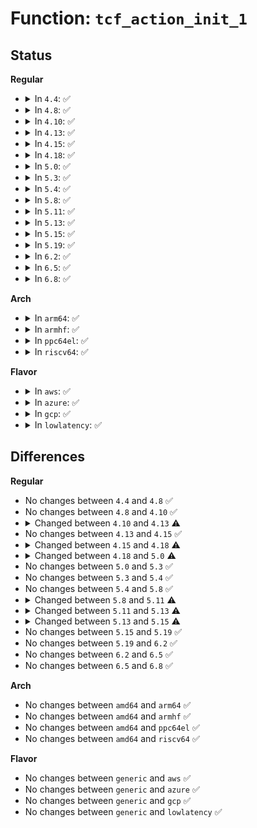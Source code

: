 # Function: <code>tcf_action_init_1</code>

## Status
<b>Regular</b>
<ul>
<li>
<details>
<summary>In <code>4.4</code>: ✅</summary>

```c
struct tc_action *tcf_action_init_1(struct net *net, struct nlattr *nla, struct nlattr *est, char *name, int ovr, int bind);
```

**Collision:** Unique Global

**Inline:** No

**Transformation:** False

**Instances:**

```
In net/sched/act_api.c (ffffffff81747c70)
Location: net/sched/act_api.c:504
Inline: False
Direct callers:
  - net/sched/cls_api.c:tcf_exts_validate
  - net/sched/act_api.c:tcf_action_init
```
**Symbols:**

```
ffffffff81747c70-ffffffff81747e52: tcf_action_init_1 (STB_GLOBAL)
```
</details>
</li>
<li>
<details>
<summary>In <code>4.8</code>: ✅</summary>

```c
struct tc_action *tcf_action_init_1(struct net *net, struct nlattr *nla, struct nlattr *est, char *name, int ovr, int bind);
```

**Collision:** Unique Global

**Inline:** No

**Transformation:** False

**Instances:**

```
In net/sched/act_api.c (ffffffff817b4e10)
Location: net/sched/act_api.c:521
Inline: False
Direct callers:
  - net/sched/act_api.c:tcf_action_init
```
**Symbols:**

```
ffffffff817b4e10-ffffffff817b4fd8: tcf_action_init_1 (STB_GLOBAL)
```
</details>
</li>
<li>
<details>
<summary>In <code>4.10</code>: ✅</summary>

```c
struct tc_action *tcf_action_init_1(struct net *net, struct nlattr *nla, struct nlattr *est, char *name, int ovr, int bind);
```

**Collision:** Unique Global

**Inline:** No

**Transformation:** False

**Instances:**

```
In net/sched/act_api.c (ffffffff817e4760)
Location: net/sched/act_api.c:551
Inline: False
Direct callers:
  - net/sched/act_api.c:tcf_action_init
```
**Symbols:**

```
ffffffff817e4760-ffffffff817e498a: tcf_action_init_1 (STB_GLOBAL)
```
</details>
</li>
<li>
<details>
<summary>In <code>4.13</code>: ✅</summary>

```c
struct tc_action *tcf_action_init_1(struct net *net, struct tcf_proto *tp, struct nlattr *nla, struct nlattr *est, char *name, int ovr, int bind);
```

**Collision:** Unique Global

**Inline:** No

**Transformation:** False

**Instances:**

```
In net/sched/act_api.c (ffffffff818040c0)
Location: net/sched/act_api.c:602
Inline: False
Direct callers:
  - net/sched/cls_api.c:tcf_exts_validate
  - net/sched/act_api.c:tcf_action_init
```
**Symbols:**

```
ffffffff818040c0-ffffffff81804584: tcf_action_init_1 (STB_GLOBAL)
```
</details>
</li>
<li>
<details>
<summary>In <code>4.15</code>: ✅</summary>

```c
struct tc_action *tcf_action_init_1(struct net *net, struct tcf_proto *tp, struct nlattr *nla, struct nlattr *est, char *name, int ovr, int bind);
```

**Collision:** Unique Global

**Inline:** No

**Transformation:** False

**Instances:**

```
In net/sched/act_api.c (ffffffff81882dd0)
Location: net/sched/act_api.c:618
Inline: False
Direct callers:
  - net/sched/cls_api.c:tcf_exts_validate
  - net/sched/act_api.c:tcf_action_init
```
**Symbols:**

```
ffffffff81882dd0-ffffffff8188329e: tcf_action_init_1 (STB_GLOBAL)
```
</details>
</li>
<li>
<details>
<summary>In <code>4.18</code>: ✅</summary>

```c
struct tc_action *tcf_action_init_1(struct net *net, struct tcf_proto *tp, struct nlattr *nla, struct nlattr *est, char *name, int ovr, int bind, struct netlink_ext_ack *extack);
```

**Collision:** Unique Global

**Inline:** No

**Transformation:** False

**Instances:**

```
In net/sched/act_api.c (ffffffff818d6780)
Location: net/sched/act_api.c:638
Inline: False
Direct callers:
  - net/sched/cls_api.c:tcf_exts_validate
  - net/sched/act_api.c:tcf_action_init
```
**Symbols:**

```
ffffffff818d6780-ffffffff818d6c47: tcf_action_init_1 (STB_GLOBAL)
```
</details>
</li>
<li>
<details>
<summary>In <code>5.0</code>: ✅</summary>

```c
struct tc_action *tcf_action_init_1(struct net *net, struct tcf_proto *tp, struct nlattr *nla, struct nlattr *est, char *name, int ovr, int bind, bool rtnl_held, struct netlink_ext_ack *extack);
```

**Collision:** Unique Global

**Inline:** No

**Transformation:** False

**Instances:**

```
In net/sched/act_api.c (ffffffff81902a90)
Location: net/sched/act_api.c:812
Inline: False
Direct callers:
  - net/sched/cls_api.c:tcf_exts_validate
  - net/sched/act_api.c:tcf_action_init
```
**Symbols:**

```
ffffffff81902a90-ffffffff81902fd3: tcf_action_init_1 (STB_GLOBAL)
```
</details>
</li>
<li>
<details>
<summary>In <code>5.3</code>: ✅</summary>

```c
struct tc_action *tcf_action_init_1(struct net *net, struct tcf_proto *tp, struct nlattr *nla, struct nlattr *est, char *name, int ovr, int bind, bool rtnl_held, struct netlink_ext_ack *extack);
```

**Collision:** Unique Global

**Inline:** No

**Transformation:** False

**Instances:**

```
In net/sched/act_api.c (ffffffff81963ce0)
Location: net/sched/act_api.c:834
Inline: False
Direct callers:
  - net/sched/cls_api.c:tcf_exts_validate
  - net/sched/act_api.c:tcf_action_init
```
**Symbols:**

```
ffffffff81963ce0-ffffffff81964182: tcf_action_init_1 (STB_GLOBAL)
```
</details>
</li>
<li>
<details>
<summary>In <code>5.4</code>: ✅</summary>

```c
struct tc_action *tcf_action_init_1(struct net *net, struct tcf_proto *tp, struct nlattr *nla, struct nlattr *est, char *name, int ovr, int bind, bool rtnl_held, struct netlink_ext_ack *extack);
```

**Collision:** Unique Global

**Inline:** No

**Transformation:** False

**Instances:**

```
In net/sched/act_api.c (ffffffff8199a860)
Location: net/sched/act_api.c:842
Inline: False
Direct callers:
  - net/sched/cls_api.c:tcf_exts_validate
  - net/sched/act_api.c:tcf_action_init
```
**Symbols:**

```
ffffffff8199a860-ffffffff8199ace2: tcf_action_init_1 (STB_GLOBAL)
```
</details>
</li>
<li>
<details>
<summary>In <code>5.8</code>: ✅</summary>

```c
struct tc_action *tcf_action_init_1(struct net *net, struct tcf_proto *tp, struct nlattr *nla, struct nlattr *est, char *name, int ovr, int bind, bool rtnl_held, struct netlink_ext_ack *extack);
```

**Collision:** Unique Global

**Inline:** No

**Transformation:** False

**Instances:**

```
In net/sched/act_api.c (ffffffff81a73ac0)
Location: net/sched/act_api.c:905
Inline: False
Direct callers:
  - net/sched/cls_api.c:tcf_exts_validate
  - net/sched/act_api.c:tcf_action_init
```
**Symbols:**

```
ffffffff81a73ac0-ffffffff81a73f73: tcf_action_init_1 (STB_GLOBAL)
```
</details>
</li>
<li>
<details>
<summary>In <code>5.11</code>: ✅</summary>

```c
struct tc_action *tcf_action_init_1(struct net *net, struct tcf_proto *tp, struct nlattr *nla, struct nlattr *est, char *name, int ovr, int bind, struct tc_action_ops *a_o, bool rtnl_held, struct netlink_ext_ack *extack);
```

**Collision:** Unique Global

**Inline:** No

**Transformation:** False

**Instances:**

```
In net/sched/act_api.c (ffffffff81a7c950)
Location: net/sched/act_api.c:992
Inline: False
Direct callers:
  - net/sched/cls_api.c:tcf_exts_validate
  - net/sched/act_api.c:tcf_action_init
```
**Symbols:**

```
ffffffff81a7c950-ffffffff81a7cc20: tcf_action_init_1 (STB_GLOBAL)
```
</details>
</li>
<li>
<details>
<summary>In <code>5.13</code>: ✅</summary>

```c
struct tc_action *tcf_action_init_1(struct net *net, struct tcf_proto *tp, struct nlattr *nla, struct nlattr *est, char *name, int ovr, int bind, struct tc_action_ops *a_o, int *init_res, bool rtnl_held, struct netlink_ext_ack *extack);
```

**Collision:** Unique Global

**Inline:** No

**Transformation:** False

**Instances:**

```
In net/sched/act_api.c (ffffffff81a65600)
Location: net/sched/act_api.c:1005
Inline: False
Direct callers:
  - net/sched/cls_api.c:tcf_exts_validate
  - net/sched/act_api.c:tcf_action_init
```
**Symbols:**

```
ffffffff81a65600-ffffffff81a65957: tcf_action_init_1 (STB_GLOBAL)
```
</details>
</li>
<li>
<details>
<summary>In <code>5.15</code>: ✅</summary>

```c
struct tc_action *tcf_action_init_1(struct net *net, struct tcf_proto *tp, struct nlattr *nla, struct nlattr *est, struct tc_action_ops *a_o, int *init_res, u32 flags, struct netlink_ext_ack *extack);
```

**Collision:** Unique Global

**Inline:** No

**Transformation:** False

**Instances:**

```
In net/sched/act_api.c (ffffffff81b1e810)
Location: net/sched/act_api.c:1014
Inline: False
Direct callers:
  - net/sched/cls_api.c:tcf_exts_validate
  - net/sched/act_api.c:tcf_action_init
```
**Symbols:**

```
ffffffff81b1e810-ffffffff81b1eaca: tcf_action_init_1 (STB_GLOBAL)
```
</details>
</li>
<li>
<details>
<summary>In <code>5.19</code>: ✅</summary>

```c
struct tc_action *tcf_action_init_1(struct net *net, struct tcf_proto *tp, struct nlattr *nla, struct nlattr *est, struct tc_action_ops *a_o, int *init_res, u32 flags, struct netlink_ext_ack *extack);
```

**Collision:** Unique Global

**Inline:** No

**Transformation:** False

**Instances:**

```
In net/sched/act_api.c (ffffffff81ca6270)
Location: net/sched/act_api.c:1337
Inline: False
Direct callers:
  - net/sched/cls_api.c:tcf_exts_validate_ex
  - net/sched/act_api.c:tcf_action_init
```
**Symbols:**

```
ffffffff81ca6270-ffffffff81ca6561: tcf_action_init_1 (STB_GLOBAL)
```
</details>
</li>
<li>
<details>
<summary>In <code>6.2</code>: ✅</summary>

```c
struct tc_action *tcf_action_init_1(struct net *net, struct tcf_proto *tp, struct nlattr *nla, struct nlattr *est, struct tc_action_ops *a_o, int *init_res, u32 flags, struct netlink_ext_ack *extack);
```

**Collision:** Unique Global

**Inline:** No

**Transformation:** False

**Instances:**

```
In net/sched/act_api.c (ffffffff81e62750)
Location: net/sched/act_api.c:1363
Inline: False
Direct callers:
  - net/sched/cls_api.c:tcf_exts_validate_ex
  - net/sched/act_api.c:tcf_action_init
```
**Symbols:**

```
ffffffff81e62750-ffffffff81e62a41: tcf_action_init_1 (STB_GLOBAL)
```
</details>
</li>
<li>
<details>
<summary>In <code>6.5</code>: ✅</summary>

```c
struct tc_action *tcf_action_init_1(struct net *net, struct tcf_proto *tp, struct nlattr *nla, struct nlattr *est, struct tc_action_ops *a_o, int *init_res, u32 flags, struct netlink_ext_ack *extack);
```

**Collision:** Unique Global

**Inline:** No

**Transformation:** False

**Instances:**

```
In net/sched/act_api.c (ffffffff81ebe7e0)
Location: net/sched/act_api.c:1358
Inline: False
Direct callers:
  - net/sched/cls_api.c:tcf_exts_validate_ex
  - net/sched/act_api.c:tcf_action_init
```
**Symbols:**

```
ffffffff81ebe7e0-ffffffff81ebead1: tcf_action_init_1 (STB_GLOBAL)
```
</details>
</li>
<li>
<details>
<summary>In <code>6.8</code>: ✅</summary>

```c
struct tc_action *tcf_action_init_1(struct net *net, struct tcf_proto *tp, struct nlattr *nla, struct nlattr *est, struct tc_action_ops *a_o, int *init_res, u32 flags, struct netlink_ext_ack *extack);
```

**Collision:** Unique Global

**Inline:** No

**Transformation:** False

**Instances:**

```
In net/sched/act_api.c (ffffffff81f81950)
Location: net/sched/act_api.c:1390
Inline: False
Direct callers:
  - net/sched/cls_api.c:tcf_exts_validate_ex
  - net/sched/act_api.c:tcf_action_init
```
**Symbols:**

```
ffffffff81f81950-ffffffff81f81c7a: tcf_action_init_1 (STB_GLOBAL)
```
</details>
</li>
</ul>
<b>Arch</b>
<ul>
<li>
<details>
<summary>In <code>arm64</code>: ✅</summary>

```c
struct tc_action *tcf_action_init_1(struct net *net, struct tcf_proto *tp, struct nlattr *nla, struct nlattr *est, char *name, int ovr, int bind, bool rtnl_held, struct netlink_ext_ack *extack);
```

**Collision:** Unique Global

**Inline:** No

**Transformation:** False

**Instances:**

```
In net/sched/act_api.c (ffff800010c47ae0)
Location: net/sched/act_api.c:842
Inline: False
Direct callers:
  - net/sched/cls_api.c:tcf_exts_validate
  - net/sched/act_api.c:tcf_action_init
```
**Symbols:**

```
ffff800010c47ae0-ffff800010c47e90: tcf_action_init_1 (STB_GLOBAL)
```
</details>
</li>
<li>
<details>
<summary>In <code>armhf</code>: ✅</summary>

```c
struct tc_action *tcf_action_init_1(struct net *net, struct tcf_proto *tp, struct nlattr *nla, struct nlattr *est, char *name, int ovr, int bind, bool rtnl_held, struct netlink_ext_ack *extack);
```

**Collision:** Unique Global

**Inline:** No

**Transformation:** False

**Instances:**

```
In net/sched/act_api.c (c0d58b60)
Location: net/sched/act_api.c:842
Inline: False
Direct callers:
  - net/sched/cls_api.c:tcf_exts_validate
  - net/sched/act_api.c:tcf_action_init
```
**Symbols:**

```
c0d58b60-c0d58f24: tcf_action_init_1 (STB_GLOBAL)
```
</details>
</li>
<li>
<details>
<summary>In <code>ppc64el</code>: ✅</summary>

```c
struct tc_action *tcf_action_init_1(struct net *net, struct tcf_proto *tp, struct nlattr *nla, struct nlattr *est, char *name, int ovr, int bind, bool rtnl_held, struct netlink_ext_ack *extack);
```

**Collision:** Unique Global

**Inline:** No

**Transformation:** False

**Instances:**

```
In net/sched/act_api.c (c000000000d44ad0)
Location: net/sched/act_api.c:842
Inline: False
Direct callers:
  - net/sched/cls_api.c:tcf_exts_validate
  - net/sched/act_api.c:tcf_action_init
```
**Symbols:**

```
c000000000d44ad0-c000000000d45024: tcf_action_init_1 (STB_GLOBAL)
```
</details>
</li>
<li>
<details>
<summary>In <code>riscv64</code>: ✅</summary>

```c
struct tc_action *tcf_action_init_1(struct net *net, struct tcf_proto *tp, struct nlattr *nla, struct nlattr *est, char *name, int ovr, int bind, bool rtnl_held, struct netlink_ext_ack *extack);
```

**Collision:** Unique Global

**Inline:** No

**Transformation:** False

**Instances:**

```
In net/sched/act_api.c (ffffffe0007b5762)
Location: net/sched/act_api.c:842
Inline: False
Direct callers:
  - net/sched/cls_api.c:tcf_exts_validate
  - net/sched/act_api.c:tcf_action_init
```
**Symbols:**

```
ffffffe0007b5762-ffffffe0007b5a6c: tcf_action_init_1 (STB_GLOBAL)
```
</details>
</li>
</ul>
<b>Flavor</b>
<ul>
<li>
<details>
<summary>In <code>aws</code>: ✅</summary>

```c
struct tc_action *tcf_action_init_1(struct net *net, struct tcf_proto *tp, struct nlattr *nla, struct nlattr *est, char *name, int ovr, int bind, bool rtnl_held, struct netlink_ext_ack *extack);
```

**Collision:** Unique Global

**Inline:** No

**Transformation:** False

**Instances:**

```
In net/sched/act_api.c (ffffffff8193a6d0)
Location: net/sched/act_api.c:842
Inline: False
Direct callers:
  - net/sched/cls_api.c:tcf_exts_validate
  - net/sched/act_api.c:tcf_action_init
```
**Symbols:**

```
ffffffff8193a6d0-ffffffff8193ab52: tcf_action_init_1 (STB_GLOBAL)
```
</details>
</li>
<li>
<details>
<summary>In <code>azure</code>: ✅</summary>

```c
struct tc_action *tcf_action_init_1(struct net *net, struct tcf_proto *tp, struct nlattr *nla, struct nlattr *est, char *name, int ovr, int bind, bool rtnl_held, struct netlink_ext_ack *extack);
```

**Collision:** Unique Global

**Inline:** No

**Transformation:** False

**Instances:**

```
In net/sched/act_api.c (ffffffff818f41d0)
Location: net/sched/act_api.c:842
Inline: False
Direct callers:
  - net/sched/cls_api.c:tcf_exts_validate
  - net/sched/act_api.c:tcf_action_init
```
**Symbols:**

```
ffffffff818f41d0-ffffffff818f4652: tcf_action_init_1 (STB_GLOBAL)
```
</details>
</li>
<li>
<details>
<summary>In <code>gcp</code>: ✅</summary>

```c
struct tc_action *tcf_action_init_1(struct net *net, struct tcf_proto *tp, struct nlattr *nla, struct nlattr *est, char *name, int ovr, int bind, bool rtnl_held, struct netlink_ext_ack *extack);
```

**Collision:** Unique Global

**Inline:** No

**Transformation:** False

**Instances:**

```
In net/sched/act_api.c (ffffffff8198b860)
Location: net/sched/act_api.c:842
Inline: False
Direct callers:
  - net/sched/cls_api.c:tcf_exts_validate
  - net/sched/act_api.c:tcf_action_init
```
**Symbols:**

```
ffffffff8198b860-ffffffff8198bce2: tcf_action_init_1 (STB_GLOBAL)
```
</details>
</li>
<li>
<details>
<summary>In <code>lowlatency</code>: ✅</summary>

```c
struct tc_action *tcf_action_init_1(struct net *net, struct tcf_proto *tp, struct nlattr *nla, struct nlattr *est, char *name, int ovr, int bind, bool rtnl_held, struct netlink_ext_ack *extack);
```

**Collision:** Unique Global

**Inline:** No

**Transformation:** False

**Instances:**

```
In net/sched/act_api.c (ffffffff819ae0d0)
Location: net/sched/act_api.c:842
Inline: False
Direct callers:
  - net/sched/cls_api.c:tcf_exts_validate
  - net/sched/act_api.c:tcf_action_init
```
**Symbols:**

```
ffffffff819ae0d0-ffffffff819ae552: tcf_action_init_1 (STB_GLOBAL)
```
</details>
</li>
</ul>

## Differences
<b>Regular</b>
<ul>
<li>
No changes between <code>4.4</code> and <code>4.8</code> ✅
</li>
<li>
No changes between <code>4.8</code> and <code>4.10</code> ✅
</li>
<li>
<details>
<summary>Changed between <code>4.10</code> and <code>4.13</code> ⚠️</summary>
<ul>
<li>
<b>Param added. </b>
<code>struct tcf_proto *tp</code>
</li>
<li>
<b>Param reordered. </b>
<code>net, nla, est, name, ovr, bind</code> ➡️ <code>net, tp, nla, est, name, ovr, bind</code>
</li>
</ul>
</details>
</li>
<li>
No changes between <code>4.13</code> and <code>4.15</code> ✅
</li>
<li>
<details>
<summary>Changed between <code>4.15</code> and <code>4.18</code> ⚠️</summary>
<ul>
<li>
<b>Param added. </b>
<code>struct netlink_ext_ack *extack</code>
</li>
</ul>
</details>
</li>
<li>
<details>
<summary>Changed between <code>4.18</code> and <code>5.0</code> ⚠️</summary>
<ul>
<li>
<b>Param added. </b>
<code>bool rtnl_held</code>
</li>
<li>
<b>Param reordered. </b>
<code>net, tp, nla, est, name, ovr, bind, extack</code> ➡️ <code>net, tp, nla, est, name, ovr, bind, rtnl_held, extack</code>
</li>
</ul>
</details>
</li>
<li>
No changes between <code>5.0</code> and <code>5.3</code> ✅
</li>
<li>
No changes between <code>5.3</code> and <code>5.4</code> ✅
</li>
<li>
No changes between <code>5.4</code> and <code>5.8</code> ✅
</li>
<li>
<details>
<summary>Changed between <code>5.8</code> and <code>5.11</code> ⚠️</summary>
<ul>
<li>
<b>Param added. </b>
<code>struct tc_action_ops *a_o</code>
</li>
<li>
<b>Param reordered. </b>
<code>net, tp, nla, est, name, ovr, bind, rtnl_held, extack</code> ➡️ <code>net, tp, nla, est, name, ovr, bind, a_o, rtnl_held, extack</code>
</li>
</ul>
</details>
</li>
<li>
<details>
<summary>Changed between <code>5.11</code> and <code>5.13</code> ⚠️</summary>
<ul>
<li>
<b>Param added. </b>
<code>int *init_res</code>
</li>
<li>
<b>Param reordered. </b>
<code>net, tp, nla, est, name, ovr, bind, a_o, rtnl_held, extack</code> ➡️ <code>net, tp, nla, est, name, ovr, bind, a_o, init_res, rtnl_held, extack</code>
</li>
</ul>
</details>
</li>
<li>
<details>
<summary>Changed between <code>5.13</code> and <code>5.15</code> ⚠️</summary>
<ul>
<li>
<b>Param added. </b>
<code>u32 flags</code>
</li>
<li>
<b>Param removed. </b>
<code>char *name</code>
</li>
<li>
<b>Param removed. </b>
<code>int ovr</code>
</li>
<li>
<b>Param removed. </b>
<code>int bind</code>
</li>
<li>
<b>Param removed. </b>
<code>bool rtnl_held</code>
</li>
<li>
<b>Param reordered. </b>
<code>net, tp, nla, est, name, ovr, bind, a_o, init_res, rtnl_held, extack</code> ➡️ <code>net, tp, nla, est, a_o, init_res, flags, extack</code>
</li>
</ul>
</details>
</li>
<li>
No changes between <code>5.15</code> and <code>5.19</code> ✅
</li>
<li>
No changes between <code>5.19</code> and <code>6.2</code> ✅
</li>
<li>
No changes between <code>6.2</code> and <code>6.5</code> ✅
</li>
<li>
No changes between <code>6.5</code> and <code>6.8</code> ✅
</li>
</ul>
<b>Arch</b>
<ul>
<li>
No changes between <code>amd64</code> and <code>arm64</code> ✅
</li>
<li>
No changes between <code>amd64</code> and <code>armhf</code> ✅
</li>
<li>
No changes between <code>amd64</code> and <code>ppc64el</code> ✅
</li>
<li>
No changes between <code>amd64</code> and <code>riscv64</code> ✅
</li>
</ul>
<b>Flavor</b>
<ul>
<li>
No changes between <code>generic</code> and <code>aws</code> ✅
</li>
<li>
No changes between <code>generic</code> and <code>azure</code> ✅
</li>
<li>
No changes between <code>generic</code> and <code>gcp</code> ✅
</li>
<li>
No changes between <code>generic</code> and <code>lowlatency</code> ✅
</li>
</ul>

